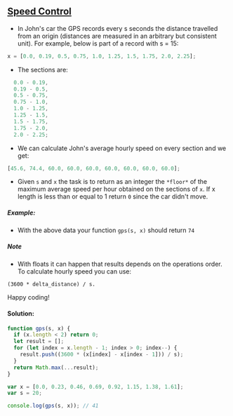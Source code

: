 ## [Speed Control](https://www.codewars.com/kata/555624b601231dc7a400017a)

- In John's car the GPS records every s seconds the distance travelled from an origin (distances are measured in an arbitrary but consistent unit). For example, below is part of a record with s = 15:

```js
x = [0.0, 0.19, 0.5, 0.75, 1.0, 1.25, 1.5, 1.75, 2.0, 2.25];
```

- The sections are:

```js
  0.0 - 0.19,
  0.19 - 0.5,
  0.5 - 0.75,
  0.75 - 1.0,
  1.0 - 1.25,
  1.25 - 1.5,
  1.5 - 1.75,
  1.75 - 2.0,
  2.0 - 2.25;
```

- We can calculate John's average hourly speed on every section and we get:

```js
[45.6, 74.4, 60.0, 60.0, 60.0, 60.0, 60.0, 60.0, 60.0];
```

- Given `s` and `x` the task is to return as an integer the `*floor*` of the maximum average speed per hour obtained on the sections of `x`. If x length is less than or equal to 1 return `0` since the car didn't move.

##### Example:

- With the above data your function `gps(s, x)` should return `74`

##### Note

- With floats it can happen that results depends on the operations order. To calculate hourly speed you can use:

`(3600 * delta_distance) / s.`

Happy coding!

#### Solution:

```js
function gps(s, x) {
  if (x.length < 2) return 0;
  let result = [];
  for (let index = x.length - 1; index > 0; index--) {
    result.push((3600 * (x[index] - x[index - 1])) / s);
  }
  return Math.max(...result);
}

var x = [0.0, 0.23, 0.46, 0.69, 0.92, 1.15, 1.38, 1.61];
var s = 20;

console.log(gps(s, x)); // 41
```
